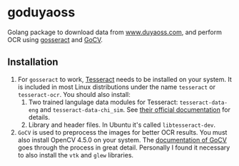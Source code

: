# goduyaoss

Golang package to download data from www.duyaoss.com, and perform OCR using [gosseract](https://github.com/otiai10/gosseract) and [GoCV](https://gocv.io/).

## Installation

1. For `gosseract` to work, [Tesseract](https://github.com/tesseract-ocr/tesseract) needs to be installed on your system. It is included in most Linux distributions under the name `tesseract` or `tesseract-ocr`. You should also install:
    1. Two trained langulage data modules for Tesseract: `tesseract-data-eng` and `tesseract-data-chi_sim`. See [their official documentation](https://github.com/tesseract-ocr/tessdoc/blob/master/Installation.md) for details.
    2. Library and header files. In Ubuntu it's called `libtesseract-dev`.
2. `GoCV` is used to preprocess the images for better OCR results. You must also install OpenCV 4.5.0 on your system. The [documentation of GoCV](https://pkg.go.dev/gocv.io/x/gocv#readme-how-to-install) goes through the process in great detail. Personally I found it necessary to also install the `vtk` and `glew` libraries.
